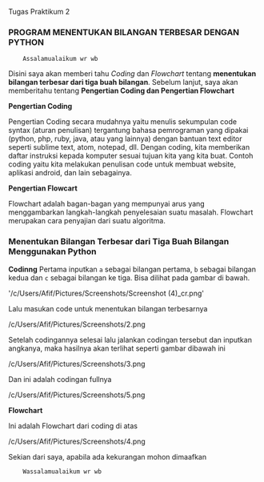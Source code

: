 Tugas Praktikum 2

### **PROGRAM MENENTUKAN BILANGAN TERBESAR DENGAN PYTHON**

		Assalamualaikum wr wb

Disini saya akan memberi tahu _Coding_ dan _Flowchart_ tentang 
**menentukan bilangan terbesar dari tiga buah bilangan**. Sebelum 
lanjut, saya akan memberitahu tentang **Pengertian Coding dan Pengertian 
Flowchart**


**Pengertian Coding**

Pengertian Coding secara mudahnya yaitu menulis sekumpulan code syntax 
(aturan penulisan) tergantung bahasa pemrograman yang dipakai (python, 
php, ruby, java, atau yang lainnya) dengan bantuan text editor seperti 
sublime text, atom, notepad, dll. Dengan coding, kita memberikan daftar 
instruksi kepada komputer sesuai tujuan kita yang kita buat. Contoh 
coding yaitu kita melakukan penulisan code untuk membuat website, 
aplikasi android, dan lain sebagainya.


**Pengertian Flowcart**

Flowchart adalah bagan-bagan yang mempunyai arus yang menggambarkan 
langkah-langkah penyelesaian suatu masalah. Flowchart merupakan cara 
penyajian dari suatu algoritma.


### **Menentukan Bilangan Terbesar dari Tiga Buah Bilangan Menggunakan Python**

**Codinng**
Pertama inputkan ```a``` sebagai bilangan pertama, ```b``` sebagai bilangan 
kedua dan ```c``` sebagai bilangan ke tiga.
Bisa dilihat pada gambar di bawah.


'/c/Users/Afif/Pictures/Screenshots/Screenshot (4)_cr.png'


Lalu masukan code untuk menentukan bilangan terbesarnya


/c/Users/Afif/Pictures/Screenshots/2.png


Setelah codingannya selesai lalu jalankan codingan tersebut dan inputkan 
angkanya, maka hasilnya akan terlihat seperti gambar dibawah ini


/c/Users/Afif/Pictures/Screenshots/3.png


Dan ini adalah codingan fullnya


/c/Users/Afif/Pictures/Screenshots/5.png



**Flowchart**

Ini adalah Flowchart dari coding di atas


/c/Users/Afif/Pictures/Screenshots/4.png


Sekian dari saya, apabila ada kekurangan mohon dimaafkan

		Wassalamualaikum wr wb
